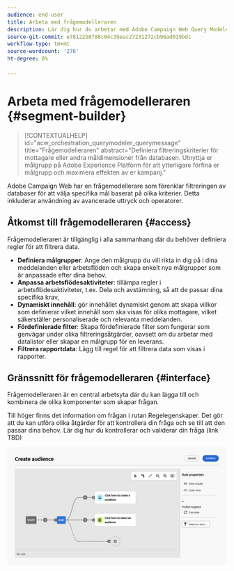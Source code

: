 ```yaml
---
audience: end-user
title: Arbeta med frågemodelleraren
description: Lär dig hur du arbetar med Adobe Campaign Web Query Modeler.
source-git-commit: e78122b0788c04c39eac27231272cb96ad019bdc
workflow-type: tm+mt
source-wordcount: '276'
ht-degree: 0%

---
```


# Arbeta med frågemodelleraren {#segment-builder}


>[!CONTEXTUALHELP]
>id="acw_orchestration_querymodeler_querymessage"
>title="Frågemodelleraren"
>abstract="Definiera filtreringskriterier för mottagare eller andra måldimensioner från databasen. Utnyttja er målgrupp på Adobe Experience Platform för att ytterligare förfina er målgrupp och maximera effekten av er kampanj."

Adobe Campaign Web har en frågemodellerare som förenklar filtreringen av databaser för att välja specifika mål baserat på olika kriterier. Detta inkluderar användning av avancerade uttryck och operatorer.

## Åtkomst till frågemodelleraren {#access}

Frågemodelleraren är tillgänglig i alla sammanhang där du behöver definiera regler för att filtrera data.

* **Definiera målgrupper**: Ange den målgrupp du vill rikta in dig på i dina meddelanden eller arbetsflöden och skapa enkelt nya målgrupper som är anpassade efter dina behov.
* **Anpassa arbetsflödesaktiviteter**: tillämpa regler i arbetsflödesaktiviteter, t.ex. Dela och avstämning, så att de passar dina specifika krav,
* **Dynamiskt innehåll**: gör innehållet dynamiskt genom att skapa villkor som definierar vilket innehåll som ska visas för olika mottagare, vilket säkerställer personaliserade och relevanta meddelanden.
* **Fördefinierade filter**: Skapa fördefinierade filter som fungerar som genvägar under olika filtreringsåtgärder, oavsett om du arbetar med datalistor eller skapar en målgrupp för en leverans.
* **Filtrera rapportdata**: Lägg till regel för att filtrera data som visas i rapporter.

## Gränssnitt för frågemodelleraren {#interface}

Frågemodelleraren är en central arbetsyta där du kan lägga till och kombinera de olika komponenter som skapar frågan.

Till höger finns det information om frågan i rutan Regelegenskaper. Det gör att du kan utföra olika åtgärder för att kontrollera din fråga och se till att den passar dina behov. Lär dig hur du kontrollerar och validerar din fråga (link TBD)

![](assets/query-interface.png)
